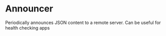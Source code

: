 Announcer
=================

Periodically announces JSON content to a remote server. Can be useful for health checking apps
